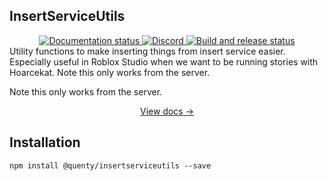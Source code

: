 ## InsertServiceUtils
<div align="center">
  <a href="http://quenty.github.io/NevermoreEngine/">
    <img src="https://github.com/Quenty/NevermoreEngine/actions/workflows/docs.yml/badge.svg" alt="Documentation status" />
  </a>
  <a href="https://discord.gg/mhtGUS8">
    <img src="https://img.shields.io/discord/385151591524597761?color=5865F2&label=discord&logo=discord&logoColor=white" alt="Discord" />
  </a>
  <a href="https://github.com/Quenty/NevermoreEngine/actions">
    <img src="https://github.com/Quenty/NevermoreEngine/actions/workflows/build.yml/badge.svg" alt="Build and release status" />
  </a>
</div>
Utility functions to make inserting things from insert service easier. Especially useful in Roblox Studio when we want to be running stories with Hoarcekat. Note this only works from the server.

Note this only works from the server.

<div align="center"><a href="https://quenty.github.io/NevermoreEngine/api/InsertServiceUtils">View docs →</a></div>

## Installation
```
npm install @quenty/insertserviceutils --save
```